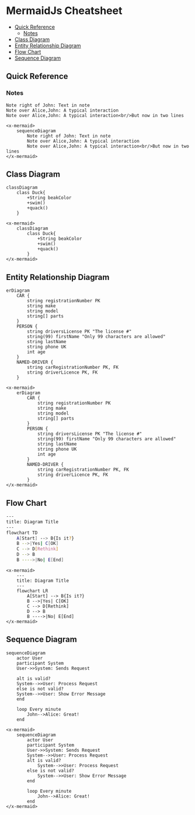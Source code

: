 # MermaidJs Cheatsheet

- [Quick Reference](#quick-reference)
  - [Notes](#notes)
- [Class Diagram](#class-diagram)
- [Entity Relationship Diagram](#entity-relationship-diagram)
- [Flow Chart](#flow-chart)
- [Sequence Diagram](#sequence-diagram)

## Quick Reference

### Notes

```
Note right of John: Text in note
Note over Alice,John: A typical interaction
Note over Alice,John: A typical interaction<br/>But now in two lines
```

```mermaid +parse
<x-mermaid>
    sequenceDiagram
        Note right of John: Text in note
        Note over Alice,John: A typical interaction
        Note over Alice,John: A typical interaction<br/>But now in two lines
</x-mermaid>
```

## Class Diagram

```
classDiagram
    class Duck{
        +String beakColor
        +swim()
        +quack()
    }
```
    
```mermaid +parse
<x-mermaid>
    classDiagram
        class Duck{
            +String beakColor
            +swim()
            +quack()
        }
</x-mermaid>
```

## Entity Relationship Diagram
```
erDiagram
    CAR {
        string registrationNumber PK
        string make
        string model
        string[] parts
    }
    PERSON {
        string driversLicense PK "The license #"
        string(99) firstName "Only 99 characters are allowed"
        string lastName
        string phone UK
        int age
    }
    NAMED-DRIVER {
        string carRegistrationNumber PK, FK
        string driverLicence PK, FK
    }
```
    
```mermaid +parse
<x-mermaid>
    erDiagram
        CAR {
            string registrationNumber PK
            string make
            string model
            string[] parts
        }
        PERSON {
            string driversLicense PK "The license #"
            string(99) firstName "Only 99 characters are allowed"
            string lastName
            string phone UK
            int age
        }
        NAMED-DRIVER {
            string carRegistrationNumber PK, FK
            string driverLicence PK, FK
        }
</x-mermaid>
```

## Flow Chart

``` bash
---
title: Diagram Title
---
flowchart TD
    A[Start] --> B{Is it?}
    B -->|Yes| C[OK]
    C --> D[Rethink]
    D --> B
    B ---->|No| E[End]
```

```mermaid +parse
<x-mermaid>
    ---
    title: Diagram Title
    ---
    flowchart LR
        A[Start] --> B{Is it?}
        B -->|Yes| C[OK]
        C --> D[Rethink]
        D --> B
        B ---->|No| E[End]
</x-mermaid>
```  

## Sequence Diagram

```
sequenceDiagram
    actor User
    participant System
    User->>System: Sends Request

    alt is valid?
    System-->>User: Process Request
    else is not valid?
    System-->>User: Show Error Message
    end

    loop Every minute
        John-->Alice: Great!
    end
```

```mermaid +parse
<x-mermaid>
    sequenceDiagram
        actor User
        participant System
        User->>System: Sends Request
        System-->>User: Process Request
        alt is valid?
            System-->>User: Process Request
        else is not valid?
            System-->>User: Show Error Message
        end

        loop Every minute
            John-->Alice: Great!
        end
</x-mermaid>
```